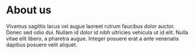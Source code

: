 # About us

Vivamus sagittis lacus vel augue laoreet rutrum faucibus dolor auctor. Donec sed odio dui. Nullam id dolor id nibh ultricies vehicula ut id elit. Nulla vitae elit libero, a pharetra augue. Integer posuere erat a ante venenatis dapibus posuere velit aliquet.
